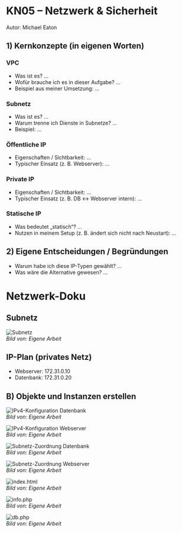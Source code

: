 # KN05 – Netzwerk & Sicherheit

Autor: Michael Eaton

## 1) Kernkonzepte (in eigenen Worten)

### VPC
- Was ist es? …
- Wofür brauche ich es in dieser Aufgabe? …
- Beispiel aus meiner Umsetzung: …

### Subnetz
- Was ist es? …
- Warum trenne ich Dienste in Subnetze? …
- Beispiel: …

### Öffentliche IP
- Eigenschaften / Sichtbarkeit: …
- Typischer Einsatz (z. B. Webserver): …

### Private IP
- Eigenschaften / Sichtbarkeit: …
- Typischer Einsatz (z. B. DB ↔ Webserver intern): …

### Statische IP
- Was bedeutet „statisch“? …
- Nutzen in meinem Setup (z. B. ändert sich nicht nach Neustart): …

## 2) Eigene Entscheidungen / Begründungen
- Warum habe ich diese IP-Typen gewählt? …
- Was wäre die Alternative gewesen? …



# Netzwerk-Doku

## Subnetz

![Subnetz](kn05-subnetz.jpg)  
*Bild von: Eigene Arbeit*

## IP-Plan (privates Netz)

- Webserver: 172.31.0.10  
- Datenbank: 172.31.0.20

## B) Objekte und Instanzen erstellen

![IPv4-Konfiguration Datenbank](kn05-ipv4-db.jpg)  
*Bild von: Eigene Arbeit*

![IPv4-Konfiguration Webserver](kn05-ipv4-webserver.jpg)  
*Bild von: Eigene Arbeit*

![Subnetz-Zuordnung Datenbank](kn05-subnet-db.jpg)  
*Bild von: Eigene Arbeit*

![Subnetz-Zuordnung Webserver](kn05-subnet-webserver.jpg)  
*Bild von: Eigene Arbeit*

![index.html](kn05-index-html.jpg)  
*Bild von: Eigene Arbeit*

![info.php](kn05-info-php.jpg)  
*Bild von: Eigene Arbeit*

![db.php](kn05-db-php.jpg)  
*Bild von: Eigene Arbeit*


